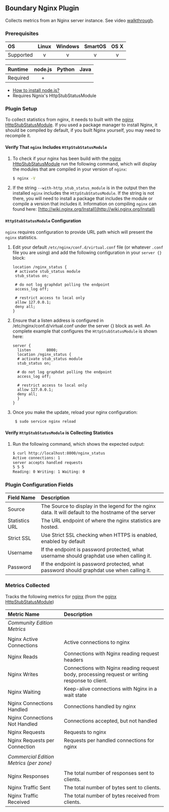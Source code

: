 Boundary Nginx Plugin
---------------------
Collects metrics from an Nginx server instance. See video [walkthrough](https://help.boundary.com/hc/articles/201385702).

### Prerequisites

|     OS    | Linux | Windows | SmartOS | OS X |
|:----------|:-----:|:-------:|:-------:|:----:|
| Supported |   v   |    v    |    v    |  v   |


|  Runtime | node.js | Python | Java |
|:---------|:-------:|:------:|:----:|
| Required |    +    |        |      |

- [How to install node.js?](https://help.boundary.com/hc/articles/202360701)
- Requires Ngnix's HttpStubStatusModule

### Plugin Setup

To collect statistics from nginx, it needs to built with the [nginx HttpStubStatusModule](http://wiki.nginx.org/HttpStubStatusModule). If you used a package manager to install Nginx, it should be compiled by default, if you built Nginx yourself, you may need to recompile it.

#### Verify That `nginx` Includes `HttpStubStatusModule`

1. To check if your nginx has been build with the [nginx HttpStubStatusModule](http://wiki.nginx.org/HttpStubStatusModule) run the following command, which will display the modules that are compiled in your version of `nginx`:
     ```bash
	$ nginx -V
    ```
2. If the string `--with-http_stub_status_module` is in the output then the installed `nginx` includes the `HttpStubStatusModule`. If the string is not there, you will need to install a package that includes the module or compile a version that includes it. Information on compiling `nginx` can found here: [http://wiki.nginx.org/Install](http://wiki.nginx.org/Install)

#### `HttpStubStatusModule` Configuration

`nginx` requires configuration to provide URL path which will present the `nginx` statistics.

1. Edit your default `/etc/nginx/conf.d/virtual.conf` file (or whatever `.conf` file you are using) and add the following configuration in your `server {}` block:

     ```
	location /nginx_status {
	  # activate stub_status module
	  stub_status on;

	  # do not log graphdat polling the endpoint
	  access_log off;

	  # restrict access to local only
	  allow 127.0.0.1;
	  deny all;
	}
     ```
2. Ensure that a listen address is configured in /etc/nginx/conf.d/virtual.conf under the server {} block as well. An complete example that configures the `HttpStubStatusModule` is shown here:

     ```
     server {
       listen       8000;
       location /nginx_status {
       # activate stub_status module
       stub_status on;

       # do not log graphdat polling the endpoint
       access_log off;

       # restrict access to local only
       allow 127.0.0.1;
       deny all;
       }
    }
    ```
3. Once you make the update, reload your nginx configuration:
    ```bash
     $ sudo service nginx reload
    ```

#### Verify `HttpStubStatusModule` is Collecting Statistics

1. Run the following command, which shows the expected output:
    ```bash
    $ curl http://localhost:8000/nginx_status
    Active connections: 1
    server accepts handled requests
    5 5 5
    Reading: 0 Writing: 1 Waiting: 0
    ```

### Plugin Configuration Fields

|Field Name    |Description                                                                                           |
|:-------------|:-----------------------------------------------------------------------------------------------------|
|Source        |The Source to display in the legend for the nginx data.  It will default to the hostname of the server|
|Statistics URL|The URL endpoint of where the nginx statistics are hosted.                                            |
|Strict SSL    |Use Strict SSL checking when HTTPS is enabled, enabled by default                                     |
|Username      |If the endpoint is password protected, what username should graphdat use when calling it.             |
|Password      |If the endpoint is password protected, what password should graphdat use when calling it.             |

### Metrics Collected

Tracks the following metrics for [nginx](http://nginx.org) (from the [nginx HttpStubStatusModule](http://wiki.nginx.org/HttpStubStatusModule))

|Metric Name                  |Description                                                                                   |
|:----------------------------|:---------------------------------------------------------------------------------------------|
|_Community Edition Metrics_                                                                                                 |
|                                                                                                                            |
|Nginx Active Connections     |Active connections to nginx                                                                   |
|Nginx Reads                  |Connections with Nginx reading request headers                                                |
|Nginx Writes                 |Connections with Nginx reading request body, processing request or writing response to client.|
|Nginx Waiting                |Keep-alive connections with Nginx in a wait state                                             |
|Nginx Connections Handled    |Connections handled by nginx                                                                  |
|Nginx Connections Not Handled|Connections accepted, but not handled                                                         |
|Nginx Requests               |Requests to nginx                                                                             |
|Nginx Requests per Connection|Requests per handled connections for nginx                                                    |
|                                                                                                                            |
|_Commercial Edition Metrics (per zone)_                                                                                     |
|                                                                                                                            |
|Nginx Responses              |The total number of responses sent to clients.                                                |
|Nginx Traffic Sent           |The total number of bytes sent to clients.                                                    |
|Nginx Traffic Received       |The total number of bytes received from clients.                                              |
